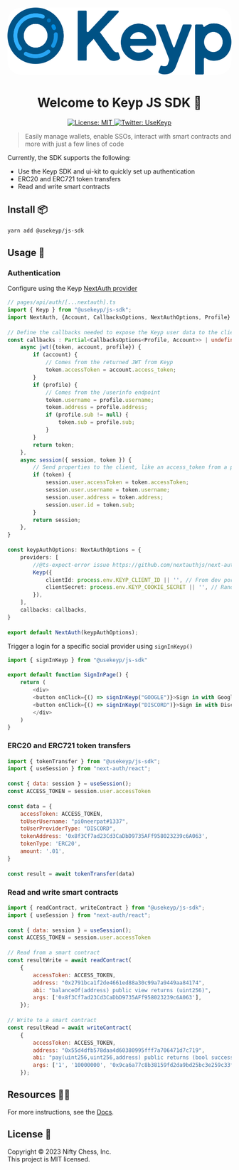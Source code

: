 <h1 align="center"><img width="600" style="border-radius: 30px;" src="https://raw.githubusercontent.com/UseKeyp/.github/main/Keyp-Logo-Color.svg"/></h1>
<h1 align="center">Welcome to Keyp JS SDK 👋</h1>
<p align="center">
  <a href="#" target="_blank">
    <img alt="License: MIT" src="https://img.shields.io/badge/License-MIT-blue.svg" />
  </a>
  <a href="https://twitter.com/UseKeyp" target="_blank">
    <img alt="Twitter: UseKeyp" src="https://img.shields.io/twitter/follow/UseKeyp.svg?style=social" />
  </a>
</p>

> Easily manage wallets, enable SSOs, interact with smart contracts and more with just a few lines of code

Currently, the SDK supports the following:

- Use the Keyp SDK and ui-kit to quickly set up authentication
- ERC20 and ERC721 token transfers
- Read and write smart contracts

## Install 📦

```sh
yarn add @usekeyp/js-sdk
```

## Usage 📖

### Authentication

Configure using the Keyp [NextAuth provider](https://next-auth.js.org/configuration/providers/oauth#using-a-custom-provider)

```ts
// pages/api/auth/[...nextauth].ts
import { Keyp } from "@usekeyp/js-sdk";
import NextAuth, {Account, CallbacksOptions, NextAuthOptions, Profile} from "next-auth";

// Define the callbacks needed to expose the Keyp user data to the client
const callbacks : Partial<CallbacksOptions<Profile, Account>> | undefined = {
    async jwt({token, account, profile}) {
        if (account) {
            // Comes from the returned JWT from Keyp
            token.accessToken = account.access_token;
        }
        if (profile) {
            // Comes from the /userinfo endpoint
            token.username = profile.username;
            token.address = profile.address;
            if (profile.sub != null) {
                token.sub = profile.sub;
            }
        }
        return token;
    },
    async session({ session, token }) {
        // Send properties to the client, like an access_token from a provider.
        if (token) {
            session.user.accessToken = token.accessToken;
            session.user.username = token.username;
            session.user.address = token.address;
            session.user.id = token.sub;
        }
        return session;
    },
}

const keypAuthOptions: NextAuthOptions = {
    providers: [
        //@ts-expect-error issue https://github.com/nextauthjs/next-auth/issues/6174
        Keyp({
            clientId: process.env.KEYP_CLIENT_ID || '', // From dev portal
            clientSecret: process.env.KEYP_COOKIE_SECRET || '', // Random string
        }),
    ],
    callbacks: callbacks,
}

export default NextAuth(keypAuthOptions);
```

Trigger a login for a specific social provider using `signInKeyp()` 

```js
import { signInKeyp } from "@usekeyp/js-sdk"

export default function SignInPage() {
    return (
        <div>
        <button onClick={() => signInKeyp("GOOGLE")}>Sign in with Google</button>
        <button onClick={() => signInKeyp("DISCORD")}>Sign in with Discord</button>
        </div>
    )
}
```

### ERC20 and ERC721 token transfers

```js
import { tokenTransfer } from "@usekeyp/js-sdk";
import { useSession } from "next-auth/react";

const { data: session } = useSession();
const ACCESS_TOKEN = session.user.accessToken

const data = {
    accessToken: ACCESS_TOKEN,
    toUserUsername: "pi0neerpat#1337",
    toUserProviderType: "DISCORD",
    tokenAddress: '0x8f3Cf7ad23Cd3CaDbD9735AFf958023239c6A063',
    tokenType: 'ERC20',
    amount: '.01',
}

const result = await tokenTransfer(data)
```

### Read and write smart contracts

```js
import { readContract, writeContract } from "@usekeyp/js-sdk";
import { useSession } from "next-auth/react";

const { data: session } = useSession();
const ACCESS_TOKEN = session.user.accessToken

// Read from a smart contract
const resultWrite = await readContract(
    {
        accessToken: ACCESS_TOKEN,
        address: "0x2791bca1f2de4661ed88a30c99a7a9449aa84174",
        abi: "balanceOf(address) public view returns (uint256)",
        args: ['0x8f3Cf7ad23Cd3CaDbD9735AFf958023239c6A063'],
    });

// Write to a smart contract
const resultRead = await writeContract(
    {
        accessToken: ACCESS_TOKEN,
        address: "0x55d4dfb578daa4d60380995fff7a706471d7c719",
        abi: "pay(uint256,uint256,address) public returns (bool success)",
        args: ['1', '10000000', '0x9ca6a77c8b38159fd2da9bd25bc3e259c33f5e39'],
    });
```

## Resources 🧑‍💻

For more instructions, see the [Docs](https://docs.usekeyp.com/).

## License 📝

Copyright © 2023 Nifty Chess, Inc.<br />
This project is MIT licensed.

[sponsor-keyp]: https://UseKeyp.com
